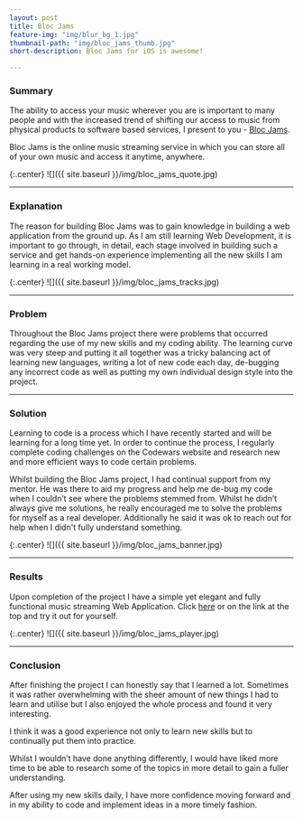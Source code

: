 ```yaml
---
layout: post
title: Bloc Jams
feature-img: "img/blur_bg_1.jpg"
thumbnail-path: "img/bloc_jams_thumb.jpg"
short-description: Bloc Jams for iOS is awesome!

---
```

### Summary 


The ability to access your music wherever you are is important to many people and with the increased trend of shifting our access to music from physical products to software based services, I present to you - [Bloc Jams](https://austinrea.github.io/bloc-jams/).

Bloc Jams is the online music streaming service in which you can store all of your own music and access it anytime, anywhere.

{:.center}
![]({{ site.baseurl }}/img/bloc_jams_quote.jpg)

***

### Explanation

The reason for building Bloc Jams was to gain knowledge in building a web application from the ground up.  As I am still learning Web Development, it is important to go through, in detail, each stage involved in building such a service and get hands-on experience implementing all the new skills I am learning in a real working model.

{:.center}
![]({{ site.baseurl }}/img/bloc_jams_tracks.jpg)

***

### Problem

Throughout the Bloc Jams project there were problems that occurred regarding the use of my new skills and my coding ability.  The learning curve was very steep and putting it all together was a tricky balancing act of learning new languages, writing a lot of new code each day, de-bugging any incorrect code as well as putting my own individual design style into the project.

***

### Solution

Learning to code is a process which I have recently started and will be learning for a long time yet.  In order to continue the process, I regularly complete coding challenges on the Codewars website and research new and more efficient ways to code certain problems.

Whilst building the Bloc Jams project, I had continual support from my mentor.  He was there to aid my progress and help me de-bug my code when I couldn’t see where the problems stemmed from.  Whilst he didn’t always give me solutions, he really encouraged me to solve the problems for myself as a real developer.  Additionally he said it was ok to reach out for help when I didn't fully understand something.

{:.center}
![]({{ site.baseurl }}/img/bloc_jams_banner.jpg)

***

### Results 

Upon completion of the project I have a simple yet elegant and fully functional music streaming Web Application.  Click [here](https://austinrea.github.io/bloc-jams/) or on the link at the top and try it out for yourself.

{:.center}
![]({{ site.baseurl }}/img/bloc_jams_player.jpg)

***

### Conclusion

After finishing the project I can honestly say that I learned a lot.  Sometimes it was rather overwhelming with the sheer amount of new things I had to learn and utilise but I also enjoyed the whole process and found it very interesting.

I think it was a good experience not only to learn new skills but to continually put them into practice.

Whilst I wouldn’t have done anything differently, I would have liked more time to be able to research some of the topics in more detail to gain a fuller understanding.

After using my new skills daily, I have more confidence moving forward and in my ability to code and implement ideas in a more timely fashion. 